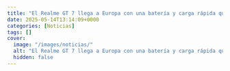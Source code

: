 ```yaml
---
title: "El Realme GT 7 llega a Europa con una batería y carga rápida que le va a poner la cara roja a Samsung y Apple"
date: 2025-05-14T13:14:09+0000
categories: [Noticias]
tags: []
cover:
  image: "/images/noticias/"
  alt: "El Realme GT 7 llega a Europa con una batería y carga rápida que le va a poner la cara roja a Samsung y Apple"
  hidden: false
---
```



